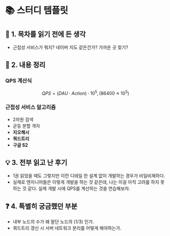 # 📚 스터디 템플릿

## 📖 1. 목차를 읽기 전에 든 생각
- 근접성 서비스가 뭐지? 네이버 지도 같은건가? 가까운 곳 찾기?

## 📝 2. 내용 정리

### QPS 계산식
$$
QPS = (DAU \cdot Action) \cdot 10^5, 
(86400 \approx 10^5)
$$

### 근접성 서비스 알고리즘
- 2차원 검색
- 균등 분할 격자
- **지오해시**
- **쿼드트리**
- **구글 S2**

## 💡 3. 전부 읽고 난 후기
- 1권 읽었을 때도 그렇지만 이런 디테일 한 설계 없이 개발하는 경우가 비일비재하다.
- 실제로 엔지니어들은 이렇게 개발을 하는 것 같은데, 나는 이걸 아직 고려를 하지 못하는 것 같다. 실제 개발 시에 QPS를 계산하는 것을 연습해보자.

## ❓ 4. 특별히 궁금했던 부분
- 내부 노드의 수가 왜 말단 노드의 (1/3) 인가.
- 쿼드트리 갱신 시 서버 네트워크 분리를 어떻게 해야하는가.
